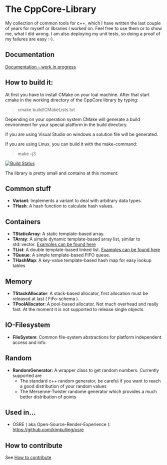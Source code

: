  The CppCore-Library
=====================
My collection of common tools for c++, which I have written the last couple of years 
for myself or libraries I worked on.
Feel free to use them or to show me, what I did wrong. I am also deploying my unit
tests, so doing a proof of my failures are easy :-).

Documentation
-------------
[Documentation - work in progress](https://readthedocs.org/projects/cppcore/)

How to build it:
----------------
At first you have to install CMake on your loal machine. After that start cmake
in the working directory of the CppCore library by typing:
> cmake build/CMakeLists.txt

Depending on your operation system CMake will generate a build environment for your 
special platform in the build directory.

If you are using Visual Studio on windows a solution file will be generated.

If you are using Linux, you can build it with the make-command:
> make -j3

[![Build Status](https://travis-ci.org/kimkulling/cppcore.png)](https://travis-ci.org/kimkulling/cppcore)

The library is pretty small and contains at this moment:

Common stuff
------------
 * **Variant**:          Implements a variant to deal with arbitrary data types.
 * **THash**:            A hash function to calculate hash values.

Containers
----------
 * **TStaticArray**:     A static template-based array.
 * **TArray**:           A simple dynamic template-based array list, similar to std::vector. [Examples can be found here](https://github.com/kimkulling/cppcore/blob/master/test/container/TArrayTest.cpp)
 * **TList**:            A double template-based linked list. [Examples can be found here](https://github.com/kimkulling/cppcore/blob/master/test/container/TListTest.cpp) 
 * **TQueue**:           A simple template-based FIFO queue.
 * **THashMap**:         A key-value template-based hash map for easy lookup tables

Memory
------
 * **TStackAllocator**:  A stack-based allocator, first allocation must be released at last ( FiFo-schema ).
 * **TPoolAllocator**:   A pool-based allocator. Not much overhead and really fast. At the moment it is not supported to release single objects.

IO-Filesystem
-------------
 * **FileSystem**:      Common file-system abstractions for platform independent access and info.

Random
------
 * **RandomGenerator**: A wrapper class to get random numbers. Currently supported are 
    * The standard c++ random generator, be careful if you want to reach a good distribution of 
      your random values
    * The Mersenne-Twister randome generator which provides a much better distribution of points

Used in...
----------
 * OSRE ( aka Open-Source-Render-Experience ): https://github.com/kimkulling/osre

How to contribute
-----------------
See [How to contribute](CONTRIBUTING.md)
